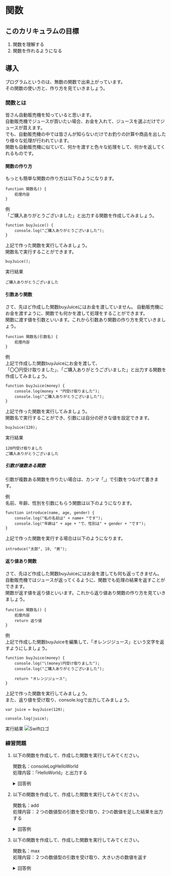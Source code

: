 # 関数

## このカリキュラムの目標
1. 関数を理解する
2. 関数を作れるようになる

## 導入
プログラムというのは、無数の関数で出来上がっています。  
その関数の使い方と、作り方を見ていきましょう。

### 関数とは
皆さん自動販売機を知っていると思います。  
自動販売機でジュースが買いたい場合、お金を入れて、ジュースを選ぶだけでジュースが買えます。   
でも、自動販売機の中では皆さんが知らないだけでお釣りの計算や商品を出したり様々な処理が行われています。  
関数も自動販売機に似ていて、何かを渡すと色々な処理をして、何かを返してくれるものです。

#### 関数の作り方
もっとも簡単な関数の作り方は以下のようになります。

```
function 関数名() {
    処理内容
}
```

例  
「ご購入ありがとうございました」と出力する関数を作成してみましょう。

```
function buyJuice() {
    console.log("ご購入ありがとうございました");
}
```

上記で作った関数を実行してみましょう。  
関数名で実行することができます。

```
buyJuice();
```

実行結果

```
ご購入ありがとうございました
```

#### 引数あり関数
さて、先ほど作成した関数buyJuiceにはお金を渡していません。 
自動販売機にお金を渡すように、関数でも何かを渡して処理をすることができます。  
関数に渡す値を引数といいます。これから引数あり関数の作り方を見ていきましょう。

```
function 関数名(引数名) {
	処理内容
}
```

例  
上記で作成した関数buyJuiceにお金を渡して、  
「〇〇円受け取りました」、「ご購入ありがとうございました」と出力する関数を作成してみましょう。

```
function buyJuice(money) {
    console.log(money + "円受け取りました");
    console.log("ご購入ありがとうございました");
}
```

上記で作った関数を実行してみましょう。  
関数名で実行することができ、引数には自分の好きな値を設定できます。

```
buyJuice(120);
```

実行結果

```
120円受け取りました
ご購入ありがとうございました
```

##### 引数が複数ある関数
引数が複数ある関数を作りたい場合は、カンマ「,」で引数をつなげて書きます。

例  
名前、年齢、性別を引数にもらう関数は以下のようになります。

```
function introduce(name, age, gender) {
    console.log("私の名前は" + name+ "です");
    console.log("年齢は" + age + "で、性別は" + gender + "です");
}
```

上記で作った関数を実行する場合は以下のようになります。

```
introduce("太郎", 10, "男");
```

#### 返り値あり関数
さて、先ほど作成した関数buyJuiceにはお金を渡しても何も返ってきません。  
自動販売機ではジュースが返ってくるように、関数でも処理の結果を返すことができます。  
関数が返す値を返り値といいます。これから返り値あり関数の作り方を見ていきましょう。

```
function 関数名() {
	処理内容
	return 返り値
}
```

例  
上記で作成した関数buyJuiceを編集して、「オレンジジュース」という文字を返すようにしましょう。

```
function buyJuice(money) {
    console.log("\(money)円受け取りました");
    console.log("ご購入ありがとうございました");
    
    return "オレンジジュース";
}
```

上記で作った関数を実行してみましょう。  
また、返り値を受け取り、console.logで出力してみましょう。

```
var juice = buyJuice(120);

console.log(juice);
```

実行結果
![Swiftロゴ](./img/console.log_orange_juice.png)

### 練習問題
1. 以下の関数を作成して、作成した関数を実行してみてください。

	関数名：consoleLogHelloWorld  
	処理内容：「HelloWorld」と出力する
	
	<details><summary>回答例</summary><div>
	
	```
	function cconsoleLogHelloWorld() {
	    console.log("HelloWorld")
	}
	
	consoleLogHelloWorld()
	```
	
	</div></details>
	
2. 以下の関数を作成して、作成した関数を実行してみてください。

	関数名：add  
	処理内容：２つの数値型の引数を受け取り、2つの数値を足した結果を出力する
	
	<details><summary>回答例</summary><div>
	
	```
	function add(num1, num2) {
	    console.log(num1 + num2);
	}
	
	add(1, 2);
	```
	
	</div></details>
	
3. 以下の関数を作成して、作成した関数を実行してみてください。

	関数名：max  
	処理内容：２つの数値型の引数を受け取り、大きい方の数値を返す
	
	<details><summary>回答例</summary><div>
	
	```
	function max(num1, num2) {
	    if num1 >= num2 {
	        return num1
	    } else {
	        return num2
	    }
	}
	
	var maxValue = max(3, 2);
	console.log(maxValue);
	```
	
	</div></details>